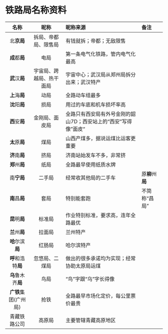 # 铁路局名称资料

| 名称 | 昵称 | 昵称来源 | 备注 |
| :-: | :-: | :- | :- |
| 北**京局** | 拆局、帝都局、限售局 | 有钱就拆；帝都；无敌限售 |
| **成**都**局** | 电局 | 第一条电气化铁路，管内电气化最高 |
| **武**汉**局** | 宇宙局、跨越局、热干面局 | 宇宙中心；武汉局从郑州局拆分出来；武汉特产 |
| **上**海**局** | 动局 | 全路动车组最多 |
| **沈**阳**局** | 损局 | 用过的车底和机车损坏率高 |
| **西**安**局** | 金刚局、面皮局 | 全路只有西安局有外号金刚的韶山7D；西安站上的“西安”写得像”面皮“ |
| **太**原**局** | 煤局 | 山西产煤多，据说运煤比运客更重要 |
| **济**南**局** | 挤局 | 济南站始发车不多，非常挤 |
| **郑**州**局** | 纸局 | 全路最早使用纸质水牌 |
| 南**宁局** | 二手局 | 经常收其他局的二手车 | 原**柳**州**局** |
| **南**昌**局** | 套局 | 特别能套跑 | 不简称“昌局” |
| **昆**明**局** | 标准局 | 作业特别标准，要求高，连年全路最优 |
| **兰**州**局** | 拉面局 | 兰州特产 |
| **哈**尔滨**局** | 红肠局 | 哈尔滨特产 |
| **呼**和浩特**局** | 忽悠局、二煤局 | 做出的很多承诺均为实现；经常协助太原局运煤 |
| **乌**鲁木齐**局** | 鸟局 | “鸟”字跟“乌”字长得像 |
| **广铁**集团(广州局) | 抢铁 | 全路最早市场化定价，每公里票价最贵 |
| 青藏铁路公司 | 高原局 | 主要管辖青藏高原地区 |
